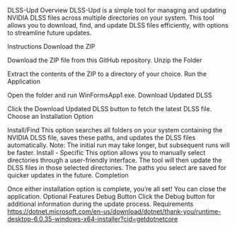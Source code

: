 DLSS-Upd
Overview
DLSS-Upd is a simple tool for managing and updating NVIDIA DLSS files across multiple directories on your system. This tool allows you to download, find, and update DLSS files efficiently, with options to streamline future updates.

Instructions
Download the ZIP

Download the ZIP file from this GitHub repository.
Unzip the Folder

Extract the contents of the ZIP to a directory of your choice.
Run the Application

Open the folder and run WinFormsApp1.exe.
Download Updated DLSS

Click the Download Updated DLSS button to fetch the latest DLSS file.
Choose an Installation Option

Install/Find
This option searches all folders on your system containing the NVIDIA DLSS file, saves these paths, and updates the DLSS files automatically.
Note: The initial run may take longer, but subsequent runs will be faster.
Install - Specific
This option allows you to manually select directories through a user-friendly interface. The tool will then update the DLSS files in those selected directories.
The paths you select are saved for quicker updates in the future.
Completion

Once either installation option is complete, you’re all set! You can close the application.
Optional Features
Debug Button
Click the Debug button for additional information during the update process.
Requirements
https://dotnet.microsoft.com/en-us/download/dotnet/thank-you/runtime-desktop-6.0.35-windows-x64-installer?cid=getdotnetcore
